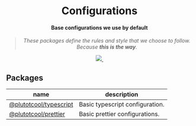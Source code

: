 <h1 align="center">Configurations</h1>

<h4 align="center">Base configurations we use by default</h4>

<blockquote align="center">
  <em>These packages define the rules and style that we choose to follow.</em><br />
  <em>Because <b>this is the way</b>.</em>
</blockquote>

<p align="center">
  <a aria-label="current github tag" href="https://github.com/plutotcool/configurations/tags">
    <img src="https://img.shields.io/github/tag/plutotcool/configurations.svg">
  </a>
  <a aria-label="license" href="https://github.com/plutotcool/configurations/blob/master/license">
    <img src="https://img.shields.io/github/license/plutotcool/configurations.svg" alt="">
  </a>
</p>

## Packages

| name                                                                                                   | description                     |
| ------------------------------------------------------------------------------------------------------ | ------------------------------- |
| [@plutotcool/typescript](https://github.com/plutotcool/configurations/blob/master/packages/typescript) | Basic typescript configuration. |
| [@plutotcool/prettier](https://github.com/plutotcool/configurations/blob/master/packages/prettier)     | Basic prettier configurations.  |
